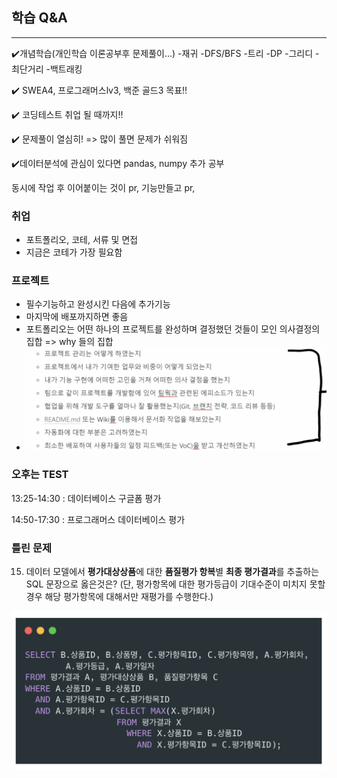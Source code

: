 ## 학습 Q&A

---

✔️개념학습(개인학습 이론공부후 문제풀이...)
-재귀
-DFS/BFS
-트리
-DP
-그리디
-최단거리
-백트래킹

✔️ SWEA4, 프로그래머스lv3, 백준 골드3 목표!!

✔️ 코딩테스트 취업 될 때까지!!

✔️ 문제풀이 열심히! => 많이 풀면 문제가 쉬워짐

✔️데이터분석에 관심이 있다면 pandas, numpy 추가 공부

동시에 작업 후 이어붙이는 것이 pr, 기능만들고 pr, 

### 취업

* 포트폴리오, 코테, 서류 및 면접
* 지금은 코테가 가장 필요함

### 프로젝트

* 필수기능하고 완성시킨 다음에 추가기능
* 마지막에 배포까지하면 좋음
* 포트폴리오는 어떤 하나의 프로젝트를 완성하며 결정했던 것들이 모인 의사결정의 집합 => why 들의 집합
* ![image-20220826112958613](Untitled.assets/image-20220826112958613.png)



### 오후는 TEST

13:25-14:30 : 데이터베이스 구글폼 평가

14:50-17:30 : 프로그래머스 데이터베이스 평가

### 틀린 문제

15. 데이터 모델에서 **평가대상상품**에 대한 **품질평가 항복**별 **최종 평가결과**를 추출하는 SQL 문장으로 옳은것은?
    (단, 평가항목에 대한 평가등급이 기대수준이 미치지 못할 경우 해당 평가항목에 대해서만 재평가를 수행한다.)

![image-20220826144410059](Untitled.assets/image-20220826144410059.png)








